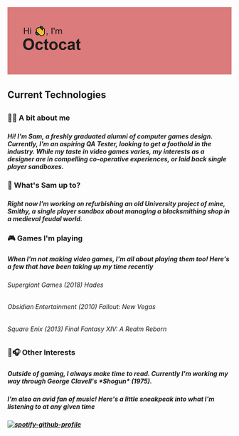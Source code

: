 ![Header](https://raw.githubusercontent.com/SamJMcMillan/SamJMcMillan/main/header.png)

<h2> Current Technologies <h2>


<h3> 👨‍🦱 A bit about me <h3>
<h5> Hi! I'm Sam, a freshly graduated alumni of computer games design. Currently, I'm an aspiring QA Tester, looking to get a foothold in the industry. While my taste in video games varies, my interests as a designer are in compelling co-operative experiences, or laid back single player sandboxes.<h5>
  
<h3> 🤔 What's Sam up to? <h3>
<h5> Right now I'm working on refurbishing an old University project of mine, Smithy, a single player sandbox about managing a blacksmithing shop in a medieval feudal world. <h5>
  
<h3> 🎮 Games I'm playing <h3>
  
<h5> When I'm not making video games, I'm all about playing them too! Here's a few that have been taking up my time recently <h5>

<h6> Supergiant Games (2018) Hades <h6>
<h6> Obsidian Entertainment (2010) Fallout: New Vegas <h6>
<h6> Square Enix (2013) Final Fantasy XIV: A Realm Reborn <h6>
  
<h3> 📘🎧 Other Interests <h3>

<h5> Outside of gaming, I always make time to read. Currently I'm working my way through George Clavell's *Shogun* (1975). <h5>
<h5> I'm also an avid fan of music! Here's a little sneakpeak into what I'm listening to at any given time <h5>
  
[![spotify-github-profile](https://spotify-github-profile.vercel.app/api/view?uid=flammenwerfer25&cover_image=true&theme=default)](https://github.com/kittinan/spotify-github-profile)
